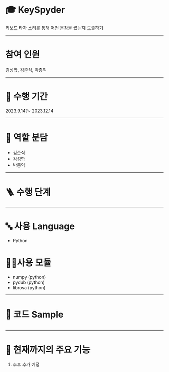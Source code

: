 # 🎓 KeySpyder

키보드 타자 소리를 통해 어떤 문장을 썼는지 도출하기

---
# 참여 인원
김성학, 김준식, 박종익

---
# 📅 수행 기간
2023.9.14?~ 2023.12.14

---

# 👥 역할 분담
- 김준식
- 김성학
- 박종익

---

# 🪜 수행 단계

---

# 🔤 사용 Language
- Python

# 👨‍💻사용 모듈
- numpy (python)
- pydub (python)
- librosa (python)

---

# 📝 코드 Sample
````

````

---
# 📃 현재까지의 주요 기능
1. 추후 추가 예정
